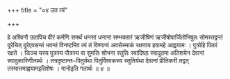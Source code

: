 +++
title = "०४ उत त्यं"

+++

हे अश्विनौ उतापिच वीरं कर्मणि समर्थं धनसां धनानां सम्भक्तारं ऋजीषिणं ऋजीषोपार्जितोभिषुतः सोमस्तद्वन्तं दूरेचित् दूरेएवसन्तं भवन्तं विनष्टमिव त्यं तं विष्णाप्वं अवसेस्माकं रक्षणाय हवामहे आह्वयामः । पुत्रोहि पितरं रक्षते । किञ्च यस्य पुत्रस्य पौत्रस्य वा सुमतिः शोभना स्तुतिः स्वादिष्ठा स्वादुतमा अतिशयेन देवानां स्वादुकारिणीत्यर्थः । तत्रदृष्टान्तः-पितुर्यथा पितुर्विश्वकस्य स्तुतिर्यथा देवानां प्रीतिकरी तद्वत् तस्मात्तमाह्वयामइतिशेषः । मानोइति गतार्थः ॥ ४ ॥